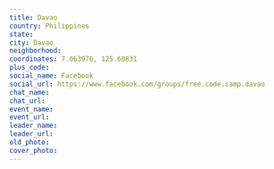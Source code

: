 ```yaml
---
title: Davao
country: Philippines
state: 
city: Davao
neighborhood: 
coordinates: 7.063976, 125.60831
plus_code:
social_name: Facebook
social_url: https://www.facebook.com/groups/free.code.camp.davao
chat_name:
chat_url:
event_name:
event_url:
leader_name:
leader_url:
old_photo: 
cover_photo:
---
```

